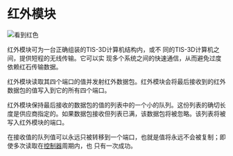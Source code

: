 # 红外模块

![看到红色](item:tis3d:module_infrared)

红外模块可为一台正确组装的TIS-3D计算机结构内，或不 同的TIS-3D计算机之间，提供短程的无线传输。它可以实 现多个系统之间的快速通信，从而避免过度依赖红石传输数据。

红外模块读取其四个端口的值并发射红外数据包。红外模块会将最后接收到的红外数据包的值写入到它的所有四个端口。

红外模块保持最后接收的数据包的值的列表中的一个小的队列。这份列表的确切长度是供应商指定的。如果数据包接收但列表已满，该数据包将被忽略。该列表将被写入红外模块的端口。

在接收值的队列值可以永远只被转移到一个端口，也就是值将永远不会被复制；即使多次读取在[控制器](../block/controller.md)周期内，也 只有一次成功。
